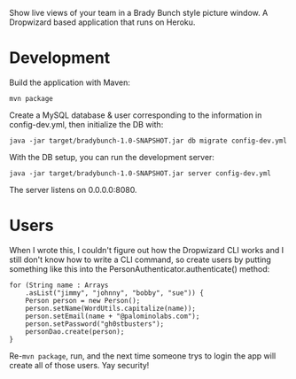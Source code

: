 Show live views of your team in a Brady Bunch style picture window.  A Dropwizard based application that runs on Heroku.

# Development

Build the application with Maven:

    mvn package

Create a MySQL database & user corresponding to the information in
config-dev.yml, then initialize the DB with:

    java -jar target/bradybunch-1.0-SNAPSHOT.jar db migrate config-dev.yml

With the DB setup, you can run the development server:

    java -jar target/bradybunch-1.0-SNAPSHOT.jar server config-dev.yml

The server listens on 0.0.0.0:8080.

# Users

When I wrote this, I couldn't figure out how the Dropwizard CLI works and I
still don't know how to write a CLI command, so create users by putting
something like this into the PersonAuthenticator.authenticate() method:

    for (String name : Arrays
        .asList("jimmy", "johnny", "bobby", "sue")) {
        Person person = new Person();
        person.setName(WordUtils.capitalize(name));
        person.setEmail(name + "@palominolabs.com");
        person.setPassword("gh0stbusters");
        personDao.create(person);
    }

Re-`mvn package`, run, and the next time someone trys to login the app will create all
of those users.  Yay security!
